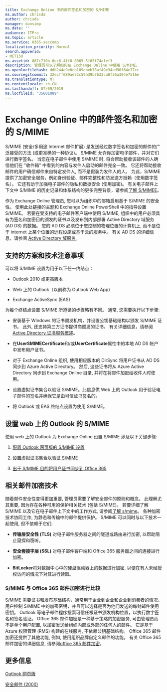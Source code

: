 ```yaml
---
title: Exchange Online 中的邮件签名和加密的 S/MIME
ms.author: chrisda
author: chrisda
manager: dansimp
ms.date: ''
audience: ITPro
ms.topic: article
ms.service: O365-seccomp
localization_priority: Normal
search.appverid:
- MET150
ms.assetid: 887c710b-0ec6-4ff0-8065-5f05f74afef3
description: 管理员可以了解如何在 Exchange Online 中使用 S/MIME。
ms.openlocfilehash: ddb244e9e0cb189dbeb78af49e34ed90f64e77cc
ms.sourcegitcommit: 32ecff689ae32c59a39b7633ca0f36a304e7516e
ms.translationtype: MT
ms.contentlocale: zh-CN
ms.lasthandoff: 07/09/2019
ms.locfileid: "35601089"
---
```

# <a name="smime-for-message-signing-and-encryption-in-exchange-online"></a>Exchange Online 中的邮件签名和加密的 S/MIME

S/MIME (安全/多用途 Internet 邮件扩展) 是发送经过数字签名和加密的邮件的广泛接受的方法 (或更准确的一种协议)。 S/MIME 允许你加密电子邮件，并对它们进行数字签名。 当您在电子邮件中使用 S/MIME 时, 将会帮助接收该邮件的人确信他们在 "收件箱" 中看到的内容与发件人启动的邮件完全一致。 它还将帮助接收邮件的用户确信邮件来自特定发件人, 而不是假装为发件人的人。 为此，S/MIME 提供了加密安全服务，例如身份验证、邮件完整性和防发送方抵赖（使用数字签名）。 它还有助于加强电子邮件的隐私和数据安全 (使用加密)。 有关电子邮件上下文中 S/MIME 的历史记录和体系结构的更多完整背景，请参阅[了解 S/MIMEE](https://go.microsoft.com/fwlink/?LinkID=393948)。

作为 Exchange Online 管理员, 您可以为组织中的邮箱启用基于 S/MIME 的安全性。 使用此处链接的主题和 Exchange Online PowerShell 中的指导设置 S/MIME。 若要在受支持的电子邮件客户端中使用 S/MIME, 组织中的用户必须具有为签名和加密目的颁发的证书以及发布到内部部署 Active Directory 域服务 (AD DS) 的数据。 您的 AD DS 必须位于您控制的物理位置的计算机上, 而不是位于 internet 上某个位置的远程设施或基于云的服务中。 有关 AD DS 的详细信息，请参阅 [Active Directory 域服务](https://go.microsoft.com/fwlink/?LinkID=394064)。

## <a name="supported-scenarios-and-technical-considerations"></a>支持的方案和技术注意事项

可以将 S/MIME 设置为用于以下任一终结点：

- Outlook 2010 或更高版本

- Web 上的 Outlook（以前称为 Outlook Web App）

- Exchange ActiveSync (EAS)

为每个终结点设置 S/MIME 所遵循的步骤略有不同。 通常, 您需要执行以下步骤:

- 安装基于 WIndows 的证书颁发机构，并设置公钥基础结构以颁发 S/MIME 证书。 此外, 还支持第三方证书提供商颁发的证书。 有关详细信息，请参阅 [Active Directory 证书服务概述](https://technet.microsoft.com/library/hh831740.aspx)。

- 在**UserSMIMECertificate**和/或**UserCertificate**属性中的本地 AD DS 帐户中发布用户证书。

- 对于 Exchange Online 组织, 使用相应版本的 DirSync 将用户证书从 AD DS 同步到 Azure Active Directory。 然后, 这些证书将从 Azure Active Directory 同步到 Exchange Online 目录, 并将在将邮件加密给收件人时使用。

- 设置虚拟证书集合以验证 S/MIME。此信息供 Web 上的 Outlook 用于验证电子邮件的签名并确保它是由可信证书签名的。

- 将 Outlook 或 EAS 终结点设置为使用 S/MIME。

## <a name="setup-smime-with-outlook-on-the-web"></a>设置 web 上的 Outlook 的 S/MIME

使用 web 上的 Outlook 为 Exchange Online 设置 S/MIME 涉及以下关键步骤:

1. [配置 Outlook 网页版的 S/MIME 设置](configure-s-mime-settings-for-outlook-web-app.md)

2. [设置虚拟证书集合以验证 S/MIME](set-up-virtual-certificate-collection-to-validate-s-mime.md)

3. [出于 S/MIME 目的将用户证书同步到 Office 365](sync-user-certificates-to-office-365-for-s-mime.md)

## <a name="related-message-encryption-technologies"></a>相关邮件加密技术

随着邮件安全性变得更加重要, 管理员需要了解安全邮件的原则和概念。 此理解尤其重要, 因为存在各种可用的保护相关技术 (包括 S/MIME)。 若要详细了解 S/MIME 以及它在电子邮件上下文中的工作方式, 请参阅[了解 s/mime](https://go.microsoft.com/fwlink/?LinkID=393948)。 各种加密技术协同工作, 为静态和传输中的邮件提供保护。 S/MIME 可以同时与以下技术一起使用, 但不依赖于它们:

- **传输层安全性 (TLS)** 对电子邮件服务器之间的隧道或路由进行加密, 以帮助阻止窥探和窃听。

- **安全套接字层 (SSL)** 对电子邮件客户端和 Office 365 服务器之间的连接进行加密。

- **BitLocker**将对数据中心中的硬盘驱动器上的数据进行加密, 以便在有人未经授权访问的情况下对其进行读取。

### <a name="smime-compared-with-office-365-message-encryption"></a>S/MIME 与 Office 365 邮件加密进行比较

S/MIME 需要证书和发布基础结构，通常用于企业到企业和企业到消费者的情况。 用户控制 S/MIME 中的加密密钥，并且可以选择是否为他们发送的每封邮件使用密钥。 Outlook 等电子邮件程序搜索可信任根证书颁发机构位置，以执行数字签名和签名验证。 Office 365 邮件加密是一种基于策略的加密服务, 可由管理员而不是单个用户配置, 以加密发送给组织内部或外部的任何人的邮件。 它是基于 Azure 权限管理 (RMS) 构建的在线服务, 不依赖公钥基础结构。 Office 365 邮件加密还提供了其他功能, 例如, 使用组织品牌自定义邮件的功能。 有关 Office 365 邮件加密的详细信息, 请参阅[office 365 邮件加密](https://go.microsoft.com/fwlink/?LinkID=392525)。

## <a name="more-information"></a>更多信息

[Outlook 网页版](http://technet.microsoft.com/library/3814b665-01e8-4881-9a44-163f14789ee4.aspx)

[安全邮件 (2000)](https://technet.microsoft.com/en-us/library/cc962043.aspx)
